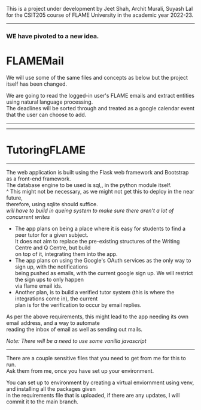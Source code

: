 This is a project under development by Jeet Shah, Archit Murali, Suyash Lal  
for the CSIT205 course of FLAME University in the academic year 2022-23.  

---

### WE have pivoted to a new idea.  

# FLAMEMail

We will use some of the same files and concepts as below but the project itself has been changed.

We are going to read the logged-in user's FLAME emails and extract entities using natural language processing.  
The deadlines will be sorted through and treated as a google calendar event that the user can choose to add.

---
---

# TutoringFLAME
---
The web application is built using the Flask web framework and Bootstrap as a front-end framework.  
The database engine to be used is sql,, in the python module itself.  
^ This might not be necessary, as we might not get this to deploy in the near future,  
therefore, using sqlite should suffice.  
_will have to build in queing system to make sure there aren't a lot of concurrent writes_


- The app plans on being a place where it is easy for students to find a peer tutor for a given subject.  
It does not aim to replace the pre-existing structures of the Writing Centre and Q Centre, but build  
on top of it, integrating them into the app.  
- The app plans on using the Google's OAuth services as the only way to sign up, with the notifications  
being pushed as emails, with the current google sign up. We will restrict the sign ups to only happen  
via flame email ids.  
- Another plan, is to build a verified tutor system (this is where the integrations come in), the current  
plan is for the verification to occur by email replies.

As per the above requirements, this might lead to the app needing its own email address, and a way to automate  
reading the inbox of email as well as sending out mails.



_Note: There will be a need to use some vanilla javascript_

---

There are a couple sensitive files that you need to get from me for this to run.  
Ask them from me, once you have set up your environment.

You can set up to environment by creating a virtual enviornment using venv, and installing all the packages given  
in the requirements file that is uploaded, if there are any updates, I will commit it to the main branch.  
